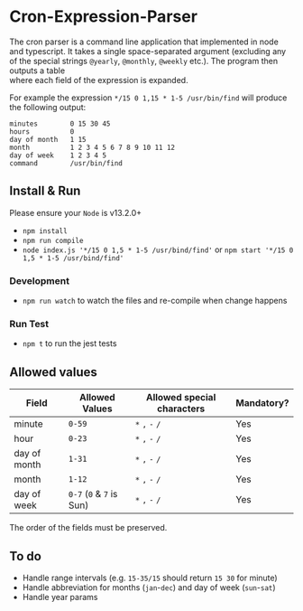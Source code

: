 # Cron-Expression-Parser
The cron parser is a command line application that implemented in node and typescript. 
It takes a single space-separated argument (excluding any of the special strings `@yearly`, `@monthly`, `@weekly` etc.). The program then outputs a table  
where each field of the expression is expanded.

For example the expression `*/15 0 1,15 * 1-5 /usr/bin/find` will produce the following output:
```
minutes        0 15 30 45
hours          0
day of month   1 15
month          1 2 3 4 5 6 7 8 9 10 11 12
day of week    1 2 3 4 5
command        /usr/bin/find
```

## Install & Run
Please ensure your `Node` is v13.2.0+
* `npm install`
* `npm run compile`
* `node index.js '*/15 0 1,5 * 1-5 /usr/bind/find'` or `npm start '*/15 0 1,5 * 1-5 /usr/bind/find'`

### Development
* `npm run watch` to watch the files and re-compile when change happens

### Run Test
* `npm t` to run the jest tests

## Allowed values
| Field          | Allowed Values                                           | Allowed special characters | Mandatory? |
| -----------    | -----------                                              | -----------                | ---------- |
| minute         | `0-59`                                                   | `*` `,` `-` `/`            | Yes        |
| hour           | `0-23`                                                   | `*` `,` `-` `/`            | Yes        |
| day of month   | `1-31`                                                   | `*` `,` `-` `/`            | Yes        |
| month          | `1-12`                                                   | `*` `,` `-` `/`            | Yes        |
| day of week    | `0-7` (`0` & `7` is Sun)                                 | `*` `,` `-` `/`            | Yes        |

The order of the fields must be preserved.

## To do
* Handle range intervals (e.g. `15-35/15` should return `15 30` for minute)
* Handle abbreviation for months (`jan`-`dec`) and day of week (`sun`-`sat`)
* Handle year params